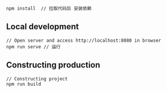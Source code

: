 <!-- 安装步骤 -->

    npm install	 // 拉取代码后 安装依赖
## Local development

    // Open server and access http://localhost:8080 in browser
    npm run serve // 运行

## Constructing production

    // Constructing project
    npm run build

